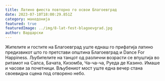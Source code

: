 ```yaml
---
title: Латино фиеста повторно го освои Благоевград
date: 2023-07-10T18:00:29.851Z
category: македонија
featured: true
featuredImage: ../img/8-lat-fest-blagoevgrad.jpg
author: Вардарски
---
```

Жителите и гостите на Благоевград уште еднаш го прифатија латино предизвикот што го претстави општина Благоевград и Dance For Happiness.
Љубителите на танцот од различни возрасти се впуштија во ритамот на Салса, Бачата, Кизомба, Ча-ча-ча, Руеда де Казино. Имаше и часови за почетници.
Вљубениот мост уште една вечер стана своевидна сцена под отворено небо.